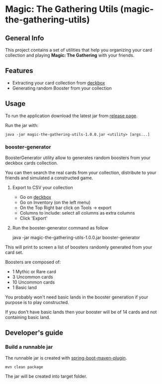 # Magic: The Gathering Utils (magic-the-gathering-utils)



## General Info

This project contains a set of utilities that help you organizing your card collection and playing 
**Magic: The Gathering** with your friends.



## Features

 * Extracting your card collection from [deckbox](https://deckbox.org)
 * Generating random Booster from your collection



## Usage

To run the application download the latest jar from [release page](https://github.com/antonioalonzi/magic-the-gathering-utils/releases).

Run the jar with:

    java -jar magic-the-gathering-utils-1.0.0.jar <utility> [args...]

### booster-generator

BoosterGenerator utility allow to generates random boosters from your deckbox cards collection.

You can then search the real cards from your collection, distribute to your friends and simulated a constructed game.

 1. Export to CSV your collection
    * Go on [deckbox](https://deckbox.org)
    * Go on Inventory (on the left menu)
    * On the Top Right bar click on Tools -> export
    * Columns to include: select all columns as extra columns
    * Click 'Export'
 2. Run the booster-generator command as follow
    
    java -jar magic-the-gathering-utils-1.0.0.jar booster-generator <NumOfBoosters>

This will print to screen a list of boosters randomly generated from your card set.

Boosters are composed of:

 * 1 Mythic or Rare card
 * 3 Uncommon cards
 * 10 Uncommon cards
 * 1 Basic land
 
You probably won't need basic lands in the booster generation if your purpose is to play constructed.

If you don't have basic lands then your booster will be of 14 cards and not containing basic land.

## Developer's guide

### Build a runnable jar

The runnable jar is created with [spring-boot-maven-plugin](http://docs.spring.io/spring-boot/docs/current/reference/html/build-tool-plugins-maven-plugin.html). 

    mvn clean package

The jar will be created into target folder.
